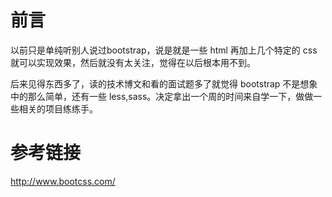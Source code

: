 # 前言

以前只是单纯听别人说过bootstrap，说是就是一些 html 再加上几个特定的 css 就可以实现效果，然后就没有太关注，觉得在以后根本用不到。

后来见得东西多了，读的技术博文和看的面试题多了就觉得 bootstrap 不是想象中的那么简单，还有一些 less,sass。决定拿出一个周的时间来自学一下，做做一些相关的项目练练手。

# 参考链接

http://www.bootcss.com/